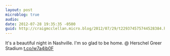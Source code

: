 ```yaml
---
layout: post
microblog: true
audio: 
date: 2012-07-28 19:35:35 -0500
guid: http://craigmcclellan.micro.blog/2012/07/29/t229374575744528384.html
---
```

It's a beautiful night in Nashville. I'm so glad to be home.   @ Herschel Greer Stadium [t.co/w7a4ib0F](http://t.co/w7a4ib0F)
